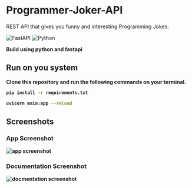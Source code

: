 # Programmer-Joker-API

REST API that gives you funny and interesting Programming Jokes.

![FastAPI](https://img.shields.io/badge/FastAPI-005571?style=for-the-badge&logo=fastapi)
![Python](https://img.shields.io/badge/python-3670A0?style=for-the-badge&logo=python&logoColor=ffdd54)

<p><strong>Build using python and fastapi<strong></p>

## Run on you system

Clone this repository and run the following commands on your terminal.

```bash
pip install -r requirements.txt
```
```bash
uvicorn main:app --reload
```

## Screenshots

### App Screenshot
![app screenshot](https://raw.githubusercontent.com/Aadityansha/Programmer-Joker-API/main/screenshot-1.png)

### Documentation Screenshot
![docmentation screenshot](https://raw.githubusercontent.com/Aadityansha/Programmer-Joker-API/main/screenshot-2.png)
